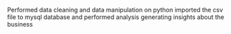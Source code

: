 Performed data cleaning and data manipulation on python imported the csv file to mysql database and performed  analysis generating insights about the business
